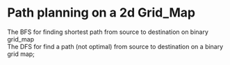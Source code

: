 # Path planning on a 2d Grid_Map

The BFS for finding shortest path from source to destination on binary grid_map  
The DFS for find a path (not optimal) from source to destination on a binary grid map;
